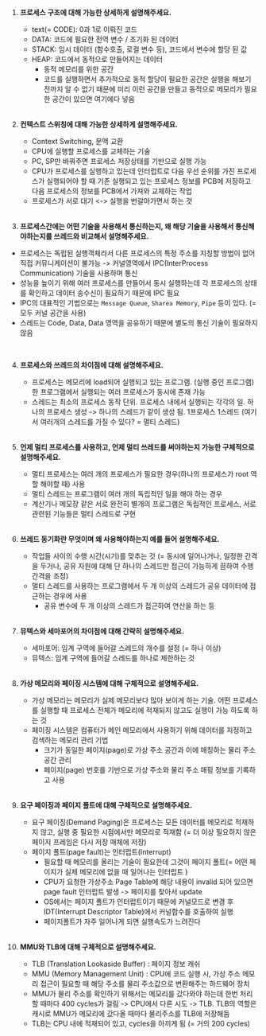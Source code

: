 1. **프로세스 구조에 대해 가능한 상세하게 설명해주세요.**

   - text(= CODE): 0과 1로 이뤄진 코드
   - DATA: 코드에 필요한 전역 변수 / 초기화 된 데이터
   - STACK: 임시 데이터 (함수호출, 로컬 변수 등), 코드에서 변수에 할당 된 값
   - HEAP: 코드에서 동적으로 만들어지는 데이터 
     - 동적 메모리를 위한 공간 
     - 코드를 실행하면서 추가적으로 동적 할당이 필요한 공간은 실행을 해보기 전까지 알 수 없기 때문에 미리 이런 공간을 만들고 동적으로 메모리가 필요한 공간이 있으면 여기에다 넣음 

   <br>

2. **컨텍스트 스위칭에 대해 가능한 상세하게 설명해주세요.**

   - Context Switching, 문맥 교환
   - CPU에 실행할 프로세스를 교체하는 기술
   - PC, SP만 바꿔주면 프로세스 저장상태를 기반으로 실행 가능 
   - CPU가 프로세스를 실행하고 있는데 인터럽트로 다음 우선 순위를 가진 프로세스가 실행되어야 할 때 기존 실행되고 있는 프로세스 정보를 PCB에 저장하고 다음 프로세스의 정보를 PCB에서 가져와 교체하는 작업 
   - 프로세스가 서로 대기 <-> 실행을 번갈아가면서 하는 것 

   <br>

3. **프로세스간에는 어떤 기술을 사용해서 통신하는지, 왜 해당 기술을 사용해서 통신해야하는지를 쓰레드와 비교해서 설명해주세요.**

  - 프로세스는 독립된 실행객체라서 다른 프로세스의 특정 주소를 지칭할 방법이 없어 직접 커뮤니케이션이 불가능 -> 커널영역에서 IPC(InterProcess Communication) 기술을 사용하며 통신
  - 성능을 높이기 위해 여러 프로세스를 만들어서 동시 실행하는데 각 프로세스의 상태를 확인하고 데이터 송수신이 필요하기 때문에 IPC 필요 
  - IPC의 대표적인 기법으로는 `Message Queue`, `Sharea Memory`, `Pipe` 등이 있다. (= 모두 커널 공간을 사용)
  - 스레드는 Code, Data, Data 영역을 공유하기 때문에 별도의 통신 기술이 필요하지 않음

  <br>

4. **프로세스와 쓰레드의 차이점에 대해 설명해주세요.**

   - 프로세스는 메모리에 load되어 실행되고 있는 프로그램. (실행 중인 프로그램) 한 프로그램에서 실행되는 여러 프로세스가 동시에 존재 가능
   - 스레드는 최소의 프로세스 동작 단위. 프로세스 내에서 실행되는 각각의 일. 하나의 프로세스 생성 -> 하나의 스레드가 같이 생성 됨. 1프로세스 1스레드 (여기서 여러개의 스레드를 가질 수 있다? = 멀티 스레드)

   <br>

5. **언제 멀티 프로세스를 사용하고, 언제 멀티 쓰레드를 써야하는지 가능한 구체적으로 설명해주세요.**

   - 멀티 프로세스는 여러 개의 프로세스가 필요한 경우(하나의 프로세스가 root 역할 해야할 때) 사용
   - 멀티 스레드는 프로그램이 여러 개의 독립적인 일을 해야 하는 경우
   - 계산기나 메모장 같은 서로 완전히 별개의 프로그램은 독립적인 프로세스, 서로 관련된 기능들은 멀티 스레드로 구현 

   <br>

6. **쓰레드 동기화란 무엇이며 왜 사용해야하는지 예를 들어 설명해주세요.**

   - 작업들 사이의 수행 시간(시기)를 맞추는 것 (= 동시에 일어나거나, 일정한 간격을 두거나, 공유 자원에 대해 단 하나의 스레드만 접근이 가능하게 끔하여 수행 간격을 조정)
   - 멀티 스레드를 사용하는 프로그램에서 두 개 이상의 스레드가 공유 데이터에 접근하는 경우에 사용 
     - 공유 변수에 두 개 이상의 스레드가 접근하여 연산을 하는 등 

   <br>

7. **뮤텍스와 세마포어의 차이점에 대해 간략히 설명해주세요.**

   - 세마포어: 임계 구역에 들어갈 스레드의 개수를 설정 (= 하나 이상)
   - 뮤텍스: 임계 구역에 들어갈 스레드를 하나로 제한하는 것 

   <br>

8. **가상 메모리와 페이징 시스템에 대해 구체적으로 설명해주세요.**

   - 가상 메모리는 메모리가 실제 메모리보다 많아 보이게 하는 기술. 어떤 프로세스를 실행할 때 프로세스 전체가 메모리에 적재되지 않고도 실행이 가능 하도록 하는 것 
   - 페이징 시스템은 컴퓨터가 메인 메모리에서 사용하기 위해 데이터를 지정하고 검색하는 메모리 관리 기법 
     - 크기가 동일한 페이지(page)로 가상 주소 공간과 이에 매칭하는 물리 주소 공간 관리 
     - 페이지(page) 번호를 기반으로 가상 주소와 물리 주소 매핑 정보를 기록하고 사용 

   <br>

9. **요구 페이징과 페이지 폴트에 대해 구체적으로 설명해주세요.**

   - 요구 페이징(Demand Paging)은 프로세스는 모든 데이터를 메모리로 적재하지 않고, 실행 중 필요한 시점에서만 메모리로 적재함 (= 더 이상 필요하지 않은 페이지 프레임은 다시 저장 매체에 저장)
   - 페이지 폴트(page fault)는 인터럽트(Interrupt)
     - 필요할 때 메모리를 올리는 기술이 필요한데 그것이 페이지 폴트(= 어떤 페이지가 실제 메모리에 없을 때 일어나는 인터럽트 )
     - CPU가 요청한 가상주소 Page Table에 해당 내용이 invalid 되어 있으면 page fault 인터럽트 발생 -> 페이지를 찾아서 update
     - OS에서는 페이지 폴트가 인터럽트이기 때문에 커널모드로 변경 후 IDT(Interrupt Descriptor Table)에서 커널함수를 호출하여 실행
     - 페이지폴트가 자주 일어나게 되면 실행속도가 느려진다 

   <br>

10. **MMU와 TLB에 대해 구체적으로 설명해주세요.**

    - TLB (Translation Lookaside Buffer) : 페이지 정보 캐쉬
    - MMU (Memory Management Unit) : CPU에 코드 실행 시, 가상 주소 메모리 접근이 필요할 때 해당 주소를 물리 주소값으로 변환해주는 하드웨어 장치 
    - MMU가 물리 주소를 확인하기 위해서는 메모리를 갔다와야 하는데 한번 처리할 때마다 400 cycles가 걸림 -> CPU에서 다른 시도 -> TLB. TLB의 역할은 캐시로 MMU가 메모리에 갔다올 때마다 물리주소를 TLB에 저장해둠 
    - TLB는 CPU 내에 적재되어 있고, cycles을 아끼게 됨 (= 거의 200 cycles)

